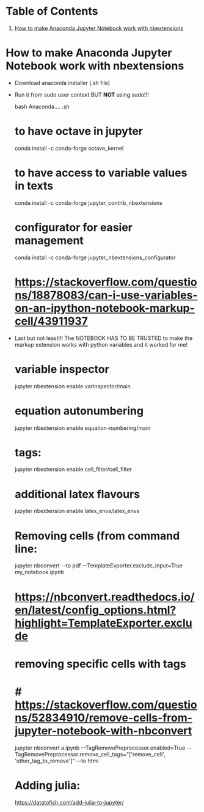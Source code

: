 
# Table of Contents

1.  [How to make Anaconda Jupyter Notebook work with nbextensions](#org6fa65cf)



<a id="org6fa65cf"></a>

# How to make Anaconda Jupyter Notebook work with nbextensions

-   Download anaconda installer (.sh file)
-   Run it from sudo user context BUT **NOT** using sudo!!!

    bash Anaconda.... .sh
    
    # to have octave in jupyter
    conda install -c conda-forge octave_kernel
    
    # to have access to variable values in texts
    conda install -c conda-forge jupyter_contrib_nbextensions
    
    # configurator for easier management
    conda install -c conda-forge jupyter_nbextensions_configurator
    
    # https://stackoverflow.com/questions/18878083/can-i-use-variables-on-an-ipython-notebook-markup-cell/43911937

-   Last but not least!!! The NOTEBOOK HAS TO BE TRUSTED to make the markup extension works with python variables and it worked for me!

    # variable inspector
    jupyter nbextension enable varInspector/main
    
    # equation autonumbering
    jupyter nbextension enable equation-numbering/main
    
    # tags:
    jupyter nbextension enable cell_filter/cell_filter
    
    # additional latex flavours 
    jupyter nbextension enable latex_envs/latex_envs
    
    # Removing cells (from command line:
    jupyter nbconvert --to pdf --TemplateExporter.exclude_input=True my_notebook.ipynb
    
    # https://nbconvert.readthedocs.io/en/latest/config_options.html?highlight=TemplateExporter.exclude
    
    # removing specific cells with tags
    # # https://stackoverflow.com/questions/52834910/remove-cells-from-jupyter-notebook-with-nbconvert
    jupyter nbconvert a.ipynb --TagRemovePreprocessor.enabled=True --TagRemovePreprocessor.remove_cell_tags="['remove_cell', 'other_tag_to_remove']" --to html
    
    # Adding julia:
    https://datatofish.com/add-julia-to-jupyter/

